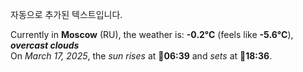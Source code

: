 
자동으로 추가된 텍스트입니다.

<!--START_SECTION:weather:moscow-->
Currently in **Moscow** (RU), the weather is: **-0.2°C** (feels like **-5.6°C**), ***overcast clouds***<br/>
On *March 17, 2025*, the *sun rises* at 🌅**06:39** and *sets* at 🌇**18:36**.
<!--END_SECTION:weather-->
